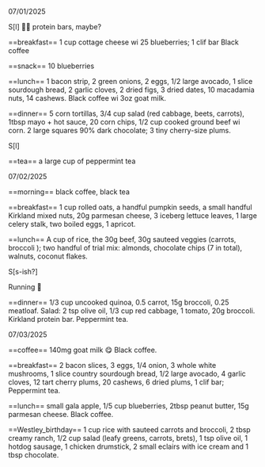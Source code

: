 07/01/2025

S[l] 🤷‍♂ protein bars, maybe?

==breakfast==
1 cup cottage cheese wi 25 blueberries; 1 clif bar
Black coffee 

==snack==
10 blueberries

==lunch==
1 bacon strip, 2 green onions, 2 eggs, 1/2 large avocado, 1 slice sourdough bread, 2 garlic cloves, 2 dried figs, 3 dried dates, 10 macadamia nuts, 14 cashews.
Black coffee wi 3oz goat milk.

==dinner==
5 corn tortillas, 3/4 cup salad (red cabbage, beets, carrots), 1tbsp mayo + hot sauce, 20 corn chips, 1/2 cup cooked ground beef wi corn.
2 large squares 90% dark chocolate; 3 tiny cherry-size plums.

S[l]

==tea==
a large cup of peppermint tea

07/02/2025

==morning==
black coffee, black tea

==breakfast==
1 cup rolled oats, a handful pumpkin seeds, a small handful Kirkland mixed nuts, 20g parmesan cheese, 3 iceberg lettuce leaves, 1 large celery stalk, two boiled eggs, 1 apricot.

==lunch==
A cup of rice, the 30g beef, 30g sauteed veggies (carrots, broccoli ); two handful of trial mix: almonds, chocolate chips (7 in total), walnuts, coconut flakes. 

S[s-ish?]

Running 💪

==dinner==
1/3 cup uncooked quinoa, 0.5 carrot, 15g broccoli, 0.25 meatloaf. Salad: 2 tsp olive oil, 1/3 cup red cabbage, 1 tomato, 20g broccoli. Kirkland protein bar. 
Peppermint tea.

07/03/2025

==coffee==
140mg goat milk 😋 Black coffee.

==breakfast==
2 bacon slices, 3 eggs, 1/4 onion, 3 whole white mushrooms, 1 slice country sourdough bread, 1/2 large avocado, 4 garlic cloves, 12 tart cherry plums, 20 cashews, 6 dried plums, 1 clif bar; Peppermint tea.

==lunch==
small gala apple, 1/5 cup blueberries, 2tbsp peanut butter, 15g parmesan cheese. Black coffee.

==Westley_birthday==
1 cup rice with sauteed carrots and broccoli, 2 tbsp creamy ranch, 1/2 cup salad (leafy greens, carrots, brets), 1 tsp olive oil, 1 hotdog sausage, 1 chicken drumstick, 2 small eclairs with ice cream and 1 tbsp chocolate. 

